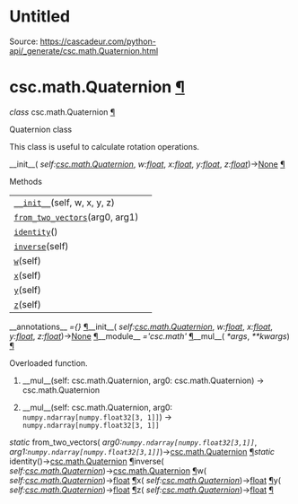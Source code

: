 # Untitled

Source: https://cascadeur.com/python-api/_generate/csc.math.Quaternion.html

# csc.math.Quaternion [¶](https://cascadeur.com/python-api/_generate/csc.math.Quaternion.html\#csc-math-quaternion "Permalink to this heading")

_class_ csc.math.Quaternion [¶](https://cascadeur.com/python-api/_generate/csc.math.Quaternion.html#csc.math.Quaternion "Permalink to this definition")

Quaternion class

This class is useful to calculate rotation operations.

\_\_init\_\_( _self:[csc.math.Quaternion](https://cascadeur.com/python-api/csc.html#csc.math.Quaternion "csc.math.Quaternion")_, _w:[float](https://docs.python.org/3/library/functions.html#float "(in Python v3.13)")_, _x:[float](https://docs.python.org/3/library/functions.html#float "(in Python v3.13)")_, _y:[float](https://docs.python.org/3/library/functions.html#float "(in Python v3.13)")_, _z:[float](https://docs.python.org/3/library/functions.html#float "(in Python v3.13)")_)→[None](https://docs.python.org/3/library/constants.html#None "(in Python v3.13)") [¶](https://cascadeur.com/python-api/_generate/csc.math.Quaternion.html#csc.math.Quaternion.__init__ "Permalink to this definition")

Methods

|     |     |
| --- | --- |
| [`__init__`](https://cascadeur.com/python-api/csc.html#csc.math.Quaternion.__init__ "csc.math.Quaternion.__init__")(self, w, x, y, z) |  |
| [`from_two_vectors`](https://cascadeur.com/python-api/csc.html#csc.math.Quaternion.from_two_vectors "csc.math.Quaternion.from_two_vectors")(arg0, arg1) |  |
| [`identity`](https://cascadeur.com/python-api/csc.html#csc.math.Quaternion.identity "csc.math.Quaternion.identity")() |  |
| [`inverse`](https://cascadeur.com/python-api/csc.html#csc.math.Quaternion.inverse "csc.math.Quaternion.inverse")(self) |  |
| [`w`](https://cascadeur.com/python-api/csc.html#csc.math.Quaternion.w "csc.math.Quaternion.w")(self) |  |
| [`x`](https://cascadeur.com/python-api/csc.html#csc.math.Quaternion.x "csc.math.Quaternion.x")(self) |  |
| [`y`](https://cascadeur.com/python-api/csc.html#csc.math.Quaternion.y "csc.math.Quaternion.y")(self) |  |
| [`z`](https://cascadeur.com/python-api/csc.html#csc.math.Quaternion.z "csc.math.Quaternion.z")(self) |  |

\_\_annotations\_\_ _={}_ [¶](https://cascadeur.com/python-api/_generate/csc.math.Quaternion.html#csc.math.Quaternion.__annotations__ "Permalink to this definition")\_\_init\_\_( _self:[csc.math.Quaternion](https://cascadeur.com/python-api/csc.html#csc.math.Quaternion "csc.math.Quaternion")_, _w:[float](https://docs.python.org/3/library/functions.html#float "(in Python v3.13)")_, _x:[float](https://docs.python.org/3/library/functions.html#float "(in Python v3.13)")_, _y:[float](https://docs.python.org/3/library/functions.html#float "(in Python v3.13)")_, _z:[float](https://docs.python.org/3/library/functions.html#float "(in Python v3.13)")_)→[None](https://docs.python.org/3/library/constants.html#None "(in Python v3.13)") [¶](https://cascadeur.com/python-api/_generate/csc.math.Quaternion.html#id0 "Permalink to this definition")\_\_module\_\_ _='csc.math'_ [¶](https://cascadeur.com/python-api/_generate/csc.math.Quaternion.html#csc.math.Quaternion.__module__ "Permalink to this definition")\_\_mul\_\_( _\*args_, _\*\*kwargs_) [¶](https://cascadeur.com/python-api/_generate/csc.math.Quaternion.html#csc.math.Quaternion.__mul__ "Permalink to this definition")

Overloaded function.

1. \_\_mul\_\_(self: csc.math.Quaternion, arg0: csc.math.Quaternion) -> csc.math.Quaternion

2. \_\_mul\_\_(self: csc.math.Quaternion, arg0: `numpy.ndarray[numpy.float32[3, 1]]`) -> `numpy.ndarray[numpy.float32[3, 1]]`


_static_ from\_two\_vectors( _arg0:`numpy.ndarray[numpy.float32[3,1]]`_, _arg1:`numpy.ndarray[numpy.float32[3,1]]`_)→[csc.math.Quaternion](https://cascadeur.com/python-api/csc.html#csc.math.Quaternion "csc.math.Quaternion") [¶](https://cascadeur.com/python-api/_generate/csc.math.Quaternion.html#csc.math.Quaternion.from_two_vectors "Permalink to this definition")_static_ identity()→[csc.math.Quaternion](https://cascadeur.com/python-api/csc.html#csc.math.Quaternion "csc.math.Quaternion") [¶](https://cascadeur.com/python-api/_generate/csc.math.Quaternion.html#csc.math.Quaternion.identity "Permalink to this definition")inverse( _self:[csc.math.Quaternion](https://cascadeur.com/python-api/csc.html#csc.math.Quaternion "csc.math.Quaternion")_)→[csc.math.Quaternion](https://cascadeur.com/python-api/csc.html#csc.math.Quaternion "csc.math.Quaternion") [¶](https://cascadeur.com/python-api/_generate/csc.math.Quaternion.html#csc.math.Quaternion.inverse "Permalink to this definition")w( _self:[csc.math.Quaternion](https://cascadeur.com/python-api/csc.html#csc.math.Quaternion "csc.math.Quaternion")_)→[float](https://docs.python.org/3/library/functions.html#float "(in Python v3.13)") [¶](https://cascadeur.com/python-api/_generate/csc.math.Quaternion.html#csc.math.Quaternion.w "Permalink to this definition")x( _self:[csc.math.Quaternion](https://cascadeur.com/python-api/csc.html#csc.math.Quaternion "csc.math.Quaternion")_)→[float](https://docs.python.org/3/library/functions.html#float "(in Python v3.13)") [¶](https://cascadeur.com/python-api/_generate/csc.math.Quaternion.html#csc.math.Quaternion.x "Permalink to this definition")y( _self:[csc.math.Quaternion](https://cascadeur.com/python-api/csc.html#csc.math.Quaternion "csc.math.Quaternion")_)→[float](https://docs.python.org/3/library/functions.html#float "(in Python v3.13)") [¶](https://cascadeur.com/python-api/_generate/csc.math.Quaternion.html#csc.math.Quaternion.y "Permalink to this definition")z( _self:[csc.math.Quaternion](https://cascadeur.com/python-api/csc.html#csc.math.Quaternion "csc.math.Quaternion")_)→[float](https://docs.python.org/3/library/functions.html#float "(in Python v3.13)") [¶](https://cascadeur.com/python-api/_generate/csc.math.Quaternion.html#csc.math.Quaternion.z "Permalink to this definition")